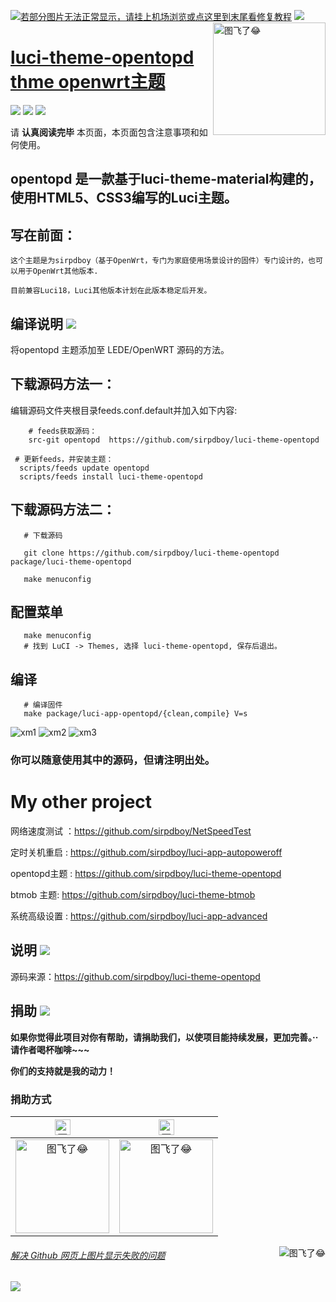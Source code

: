[![若部分图片无法正常显示，请挂上机场浏览或点这里到末尾看修复教程](https://visitor-badge.glitch.me/badge?page_id=sirpdboy-visitor-badge)](#解决-github-网页上图片显示失败的问题) [![](https://img.shields.io/badge/TG群-点击加入-FFFFFF.svg)](https://t.me/joinchat/AAAAAEpRF88NfOK5vBXGBQ)
<a href="#readme">
    <img src="https://img.vim-cn.com/7f/270400123d9c4385c11d0aed32979f35d80578.png" alt="图飞了😂" title="opentopd" align="right" height="180" />
</a>

[luci-theme-opentopd  thme openwrt主题](https://github.com/sirpdboy/luci-theme-opentopd)
======================

[![](https://img.shields.io/badge/-目录:-696969.svg)](#readme) [![](https://img.shields.io/badge/-编译说明-F5F5F5.svg)](#编译说明-) [![](https://img.shields.io/badge/-捐助-F5F5F5.svg)](#捐助-) 

请 **认真阅读完毕** 本页面，本页面包含注意事项和如何使用。

opentopd 是一款基于luci-theme-material构建的，使用HTML5、CSS3编写的Luci主题。
-

## 写在前面：

    这个主题是为sirpdboy（基于OpenWrt，专门为家庭使用场景设计的固件）专门设计的，也可以用于OpenWrt其他版本.
	
	目前兼容Luci18，Luci其他版本计划在此版本稳定后开发。

## 编译说明 [![](https://img.shields.io/badge/-编译说明-F5F5F5.svg)](#编译说明-) 

将opentopd 主题添加至 LEDE/OpenWRT 源码的方法。

## 下载源码方法一：
编辑源码文件夹根目录feeds.conf.default并加入如下内容:

```Brach
    # feeds获取源码：
    src-git opentopd  https://github.com/sirpdboy/luci-theme-opentopd
 ``` 
  ```Brach
   # 更新feeds，并安装主题：
    scripts/feeds update opentopd
	scripts/feeds install luci-theme-opentopd
 ``` 	

## 下载源码方法二：
 ```Brach
    # 下载源码
    
    git clone https://github.com/sirpdboy/luci-theme-opentopd package/luci-theme-opentopd
    
    make menuconfig
 ``` 
## 配置菜单
 ```Brach
    make menuconfig
	# 找到 LuCI -> Themes, 选择 luci-theme-opentopd, 保存后退出。
 ``` 
## 编译
 ```Brach 
    # 编译固件
    make package/luci-app-opentopd/{clean,compile} V=s
 ```
![xm1](doc/登陆页面.jpg)
![xm2](doc/实时监控.jpg)
![xm3](doc/手机画面.jpg)

### 你可以随意使用其中的源码，但请注明出处。

# My other project
网络速度测试 ：https://github.com/sirpdboy/NetSpeedTest

定时关机重启 : https://github.com/sirpdboy/luci-app-autopoweroff

opentopd主题 : https://github.com/sirpdboy/luci-theme-opentopd

btmob 主题: https://github.com/sirpdboy/luci-theme-btmob

系统高级设置 : https://github.com/sirpdboy/luci-app-advanced


## 说明 [![](https://img.shields.io/badge/-说明-F5F5F5.svg)](#说明-)

源码来源：https://github.com/sirpdboy/luci-theme-opentopd



## 捐助 [![](https://img.shields.io/badge/-捐助-F5F5F5.svg)](#捐助-) 

**如果你觉得此项目对你有帮助，请捐助我们，以使项目能持续发展，更加完善。··请作者喝杯咖啡~~~**

**你们的支持就是我的动力！**

### 捐助方式

|     <img src="https://img.shields.io/badge/-支付宝-F5F5F5.svg" href="#赞助支持本项目-" height="25" alt="图飞了😂"/>  |  <img src="https://img.shields.io/badge/-微信-F5F5F5.svg" height="25" alt="图飞了😂" href="#赞助支持本项目-"/>  | 
| :-----------------: | :-------------: |
|<img src="https://img.vim-cn.com/fd/8e2793362ac3510094961b04407beec569b2b4.png" width="150" height="150" alt="图飞了😂" href="#赞助支持本项目-"/>|<img src="https://img.vim-cn.com/c7/675730a88accebf37a97d9e84e33529322b6e9.png" width="150" height="150" alt="图飞了😂" href="#赞助支持本项目-"/>|

<a href="#readme">
    <img src="https://img.shields.io/badge/-返回顶部-orange.svg" alt="图飞了😂" title="返回顶部" align="right"/>
</a>

###### [解决 Github 网页上图片显示失败的问题](https://blog.csdn.net/qq_38232598/article/details/91346392)

[![](https://img.shields.io/badge/TG群-点击加入-FFFFFF.svg)](https://t.me/joinchat/AAAAAEpRF88NfOK5vBXGBQ)

